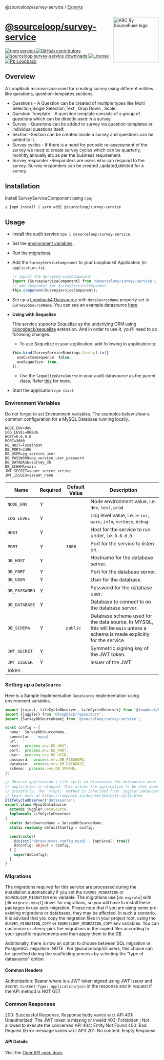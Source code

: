 @sourceloop/survey-service / [Exports](modules.md)

<a style="position: relative; top: 10px;" href="https://sourcefuse.github.io/arc-docs/arc-api-docs" target="_blank"><img src="https://github.com/sourcefuse/loopback4-microservice-catalog/blob/master/docs/assets/logo-dark-bg.png?raw=true" alt="ARC By SourceFuse logo" title="ARC By SourceFuse" align="right" width="150" /></a>

# [@sourceloop/survey-service](https://github.com/sourcefuse/loopback4-microservice-catalog/tree/master/services/survey-service)

<p align="left">
<a href="https://www.npmjs.org/package/@sourceloop/survey-service">
<img src="https://img.shields.io/npm/v/@sourceloop/survey-service.svg" alt="npm version" />
</a>
<a href="https://github.com/sourcefuse/loopback4-microservice-catalog/graphs/contributors" target="_blank">
<img alt="GitHub contributors" src="https://img.shields.io/github/contributors/sourcefuse/loopback4-microservice-catalog">
</a>
<a href="https://www.npmjs.com/@sourceloop/survey-service" target="_blank">
<img alt="sourceloop survey-service downloads" src="https://img.shields.io/npm/dm/@sourceloop/survey-service">
</a>
<a href="./LICENSE">
<img src="https://img.shields.io/github/license/sourcefuse/loopback4-microservice-catalog" alt="License" />
</a>
<a href="https://loopback.io/" target="_blank">
<img alt="Pb Loopback" src="https://img.shields.io/badge/Powered%20by-Loopback 4-brightgreen" />
</a>
</p>

## Overview

A LoopBack microservice used for creating survey using different entities like questions, question-templates,sections.

- Questions - A Question can be created of multiple types like Multi Selection,Single Selection,Text , Drop Down , Scale.
- Question Template - A question template consists of a group of questions which can be directly used in a survey.
- Survey - Questions can be added to survey via question-templates or individual questions itself.
- Section -Section can be created inside a survey and questions can be added to it.
- Survey cycles - If there is a need for periodic re-assessment of the survey we need to create survey cycles which can be quarterly, monhtly,annually etc as per the business requirement.
- Survey responder -Responders are users who can respond to the survey. Survey responders can be created ,updated,deleted for a survey.

## Installation

Install SurveyServiceComponent using `npm`;

```sh
$ [npm install | yarn add] @sourceloop/survey-service
```

## Usage

- Install the audit service
  `npm i @sourceloop/survey-service`
- Set the [environment variables](#environment-variables).
- Run the [migrations](#migrations).
- Add the `SurveyServiceComponent` to your Loopback4 Application (in `application.ts`).
  ```typescript
  // import the SurveyServiceComponent
  import {SurveyServiceComponent} from '@sourceloop/survey-service';
  // add Component for SurveyServiceComponent
  this.component(SurveyServiceComponent);
  ```
- Set up a [Loopback4 Datasource](https://loopback.io/doc/en/lb4/DataSource.html) with `dataSourceName` property set to `SurveyDbSourceName`. You can see an example datasource [here](#setting-up-a-datasource).

- **Using with Sequelize**

  This service supports Sequelize as the underlying ORM using [@loopback/sequelize](https://www.npmjs.com/package/@loopback/sequelize) extension. And in order to use it, you'll need to do following changes.

  - To use Sequelize in your application, add following to application.ts:

  ```ts
  this.bind(SurveyServiceBindings.Config).to({
    useCustomSequence: false,
    useSequelize: true,
  });
  ```

  - Use the `SequelizeDataSource` in your audit datasource as the parent class. Refer [this](https://www.npmjs.com/package/@loopback/sequelize#step-1-configure-datasource) for more.

- Start the application
  `npm start`

### Environment Variables

Do not forget to set Environment variables. The examples below show a common configuration for a MySQL Database running locally.

```environment
NODE_ENV=dev
LOG_LEVEL=DEBUG
HOST=0.0.0.0
PORT=3000
DB_HOST=localhost
DB_PORT=3306
DB_USER=pg_service_user
DB_PASSWORD=pg_service_user_password
DB_DATABASE=survey_db
DB_SCHEMA=main
JWT_SECRET=super_secret_string
JWT_ISSUER=issuer_name
```

| Name          | Required | Default Value | Description                                                                                                                 |
| ------------- | -------- | ------------- | --------------------------------------------------------------------------------------------------------------------------- |
| `NODE_ENV`    | Y        |               | Node environment value, i.e. `dev`, `test`, `prod`                                                                          |
| `LOG_LEVEL`   | Y        |               | Log level value, i.e. `error`, `warn`, `info`, `verbose`, `debug`                                                           |
| `HOST`        | Y        |               | Host for the service to run under, i.e. `0.0.0.0`                                                                           |
| `PORT`        | Y        | `3000`        | Port for the service to listen on.                                                                                          |
| `DB_HOST`     | Y        |               | Hostname for the database server.                                                                                           |
| `DB_PORT`     | Y        |               | Port for the database server.                                                                                               |
| `DB_USER`     | Y        |               | User for the database.                                                                                                      |
| `DB_PASSWORD` | Y        |               | Password for the database user.                                                                                             |
| `DB_DATABASE` | Y        |               | Database to connect to on the database server.                                                                              |
| `DB_SCHEMA`   | Y        | `public`      | Database schema used for the data source. In MYSQL, this will be `main` unless a schema is made explicitly for the service. |
| `JWT_SECRET`  | Y        |               | Symmetric signing key of the JWT token.                                                                                     |
| `JWT_ISSUER`  | Y        |               | Issuer of the JWT                                                                                                           |
| token.        |

### Setting up a `DataSource`

Here is a Sample Implementation `DataSource` implementation using environment variables.

```TypeScript
import {inject, lifeCycleObserver, LifeCycleObserver} from '@loopback/core';
import {juggler} from '@loopback/repository';
import {SurveyDbSourceName} from '@sourceloop/survey-service';

const config = {
  name:  SurveyDbSourceName,
  connector:  'mysql',
  url:  '',
  host:  process.env.DB_HOST,
  port:  process.env.DB_PORT,
  user:  process.env.DB_USER,
  password:  process.env.DB_PASSWORD,
  database:  process.env.DB_DATABASE,
  schema:  process.env.DB_SCHEMA,
};

// Observe application's life cycle to disconnect the datasource when
// application is stopped. This allows the application to be shut down
// gracefully. The `stop()` method is inherited from `juggler.DataSource`.
// Learn more at https://loopback.io/doc/en/lb4/Life-cycle.html
@lifeCycleObserver('datasource')
export class MysqlDataSource
  extends juggler.DataSource
  implements LifeCycleObserver
{
  static dataSourceName = SurveyDbSourceName;
  static readonly defaultConfig = config;

  constructor(
    @inject('datasources.config.mysql', {optional: true})
    dsConfig: object = config,
  ) {
    super(dsConfig);
  }
}
```

### Migrations

The migrations required for this service are processed during the installation automatically if you set the `SURVEY_MIGRATION` or `SOURCELOOP_MIGRATION` env variable. The migrations use [`db-migrate`] with [`db-migrate-mysql`] driver for migrations, so you will have to install these packages to use auto-migration. Please note that if you are using some pre-existing migrations or databases, they may be affected. In such a scenario, it is advised that you copy the migration files in your project root, using the `SURVEY_MIGRATION_COPY` or `SOURCELOOP_MIGRATION_COPY` env variables. You can customize or cherry-pick the migrations in the copied files according to your specific requirements and then apply them to the DB.

Additionally, there is now an option to choose between SQL migration or PostgreSQL migration.
NOTE : For @sourceloop/cli users, this choice can be specified during the scaffolding process by selecting the "type of datasource" option.

#### Common Headers

Authorization: Bearer <token> where <token> is a JWT token signed using JWT issuer and secret.
`Content-Type: application/json` in the response and in request if the API method is NOT GET

### Common Responses

200: Successful Response. Response body varies w.r.t API
401: Unauthorized: The JWT token is missing or invalid
403: Forbidden : Not allowed to execute the concerned API
404: Entity Not Found
400: Bad Request (Error message varies w.r.t API)
201: No content: Empty Response

#### API Details

Visit the [OpenAPI spec docs](./openapi.md)
